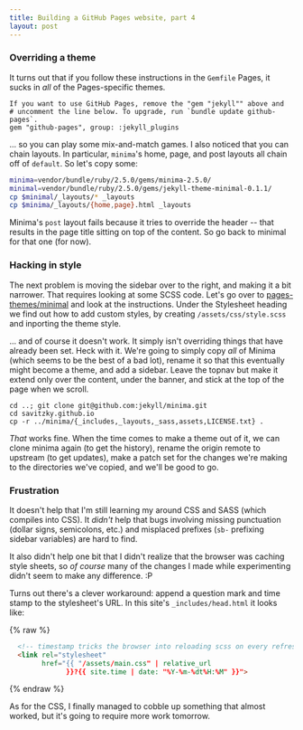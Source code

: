 ```yaml
---
title: Building a GitHub Pages website, part 4
layout: post
---
```

### Overriding a theme

It turns out that if you follow these instructions in the `Gemfile`
Pages, it sucks in _all_ of the Pages-specific themes.

```ruby# 
If you want to use GitHub Pages, remove the "gem "jekyll"" above and
# uncomment the line below. To upgrade, run `bundle update github-pages`.
gem "github-pages", group: :jekyll_plugins

```

... so you can play some mix-and-match games.  I also noticed that you can
chain layouts.  In particular, `minima`'s home, page, and post layouts all
chain off of `default`.  So let's copy some:

```bash
minima=vendor/bundle/ruby/2.5.0/gems/minima-2.5.0/
minimal=vendor/bundle/ruby/2.5.0/gems/jekyll-theme-minimal-0.1.1/
cp $minimal/_layouts/* _layouts
cp $minima/_layouts/{home,page}.html _layouts
```

Minima's `post` layout fails because it tries to override the header -- that
results in the page title sitting on top of the content.  So go back to
minimal for that one (for now).

### Hacking in style

The next problem is moving the sidebar over to the right, and making it a bit
narrower.  That requires looking at some SCSS code.  Let's go over to
[pages-themes/minimal](https://github.com/pages-themes/minimal) and look at
the instructions.  Under the Stylesheet heading we find out how to add custom
styles, by creating `/assets/css/style.scss` and inporting the theme style.

... and of course it doesn't work.  It simply isn't overriding things that
have already been set.  Heck with it.  We're going to simply copy _all_ of
Minima (which seems to be the best of a bad lot), rename it so that this
eventually might become a theme, and add a sidebar.  Leave the topnav but make
it extend only over the content, under the banner, and stick at the top of the
page when we scroll.

```
cd ..; git clone git@github.com:jekyll/minima.git
cd savitzky.github.io
cp -r ../minima/{_includes,_layouts,_sass,assets,LICENSE.txt} .

```

_That_ works fine.  When the time comes to make a theme out of it, we can
clone minima again (to get the history), rename the origin remote to upstream
(to get updates), make a patch set for the changes we're making to the
directories we've copied, and we'll be good to go.

### Frustration

It doesn't help that I'm still learning my around CSS and SASS (which compiles
into CSS).  It _didn't_ help that bugs involving missing punctuation (dollar signs,
semicolons, etc.) and misplaced prefixes (`sb-` prefixing sidebar variables)
are hard to find.

It also didn't help one bit that I didn't realize that the browser was caching
style sheets, so _of course_ many of the changes I made while experimenting
didn't seem to make any difference.  :P

Turns out there's a clever workaround:  append a question mark and time stamp
to the stylesheet's URL.  In this site's `_includes/head.html` it looks like:

{% raw %}
```html
  <!-- timestamp tricks the browser into reloading scss on every refresh -->
  <link rel="stylesheet" 
        href="{{ "/assets/main.css" | relative_url 
              }}?{{ site.time | date: "%Y-%m-%dt%H:%M" }}">
```
{% endraw %}

As for the CSS, I finally managed to cobble up something that almost worked,
but it's going to require more work tomorrow.
